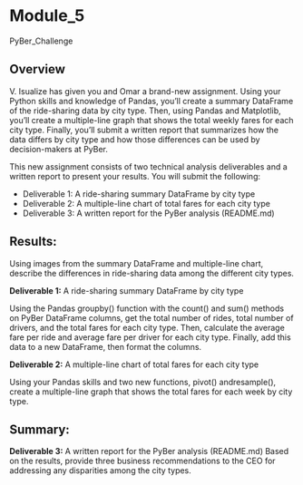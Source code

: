 # Module_5
PyBer_Challenge

## Overview
V. Isualize has given you and Omar a brand-new assignment. Using your Python skills and knowledge of Pandas, you’ll create a summary DataFrame of the ride-sharing data by city type. Then, using Pandas and Matplotlib, you’ll create a multiple-line graph that shows the total weekly fares for each city type. Finally, you’ll submit a written report that summarizes how the data differs by city type and how those differences can be used by decision-makers at PyBer.

This new assignment consists of two technical analysis deliverables and a written report to present your results. You will submit the following:

- Deliverable 1: A ride-sharing summary DataFrame by city type
- Deliverable 2: A multiple-line chart of total fares for each city type
- Deliverable 3: A written report for the PyBer analysis (README.md)

## Results: 
Using images from the summary DataFrame and multiple-line chart, describe the differences in ride-sharing data among the different city types.

  **Deliverable 1:** A ride-sharing summary DataFrame by city type <br>
  
Using the Pandas groupby() function with the count() and sum() methods on PyBer DataFrame columns, get the total number of rides, total number of drivers, and the total fares for each city type. Then, calculate the average fare per ride and average fare per driver for each city type. Finally, add this data to a new DataFrame, then format the columns.

  **Deliverable 2:** A multiple-line chart of total fares for each city type <br>
  
Using your Pandas skills and two new functions, pivot() andresample(), create a multiple-line graph that shows the total fares for each week by city type.

## Summary: 
  **Deliverable 3:** A written report for the PyBer analysis (README.md)
Based on the results, provide three business recommendations to the CEO for addressing any disparities among the city types.
